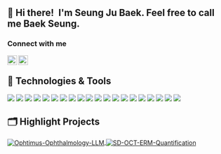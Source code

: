 ## 👋 Hi there!&ensp;I'm Seung Ju Baek. Feel free to call me Baek Seung.

### Connect with me
<a href="https://instagram.com/_baekseung" target="_blank">
  <img align="left" alt="Baekseung's Instagram" width="22px" src="https://raw.githubusercontent.com/hussainweb/hussainweb/main/icons/instagram.png" />
</a>
<a href="www.linkedin.com/in/baekseun" target="_blank">
  <img align="left" alt="Baekseung's LinkedIN" width="22px" src="https://cdn.simpleicons.org/linkedin" />
</a>
<br/>

## 🔧 Technologies & Tools

![](https://img.shields.io/badge/OS-macos-informational?style=flat&logo=macos&logoColor=white&color=2bbc8a)
![](https://img.shields.io/badge/OS-linux-informational?style=flat&logo=linux&logoColor=white&color=2bbc8a)
![](https://img.shields.io/badge/Editor-Visual_Studio_Code-informational?style=flat&color=2bbc8a)
![](https://img.shields.io/badge/Editor-pycharm-informational?style=flat&logo=pycharm&logoColor=white&color=2bbc8a)
![](https://img.shields.io/badge/Code-Python-informational?style=flat&logo=python&logoColor=white&color=2bbc8a)
![](https://img.shields.io/badge/Tools-pytorch-informational?style=flat&logo=pytorch&logoColor=white&color=2bbc8a)
![](https://img.shields.io/badge/Tools-Docker-informational?style=flat&logo=docker&logoColor=white&color=2bbc8a)
![](https://img.shields.io/badge/Tools-git-informational?style=flat&logo=git&logoColor=white&color=2bbc8a)
![](https://img.shields.io/badge/Tools-huggingface-informational?style=flat&logo=huggingface&logoColor=white&color=2bbc8a)
![](https://img.shields.io/badge/Tools-jupyter-informational?style=flat&logo=jupyter&logoColor=white&color=2bbc8a)
![](https://img.shields.io/badge/Tools-Transformers-informational?style=flat&color=2bbc8a)
![](https://img.shields.io/badge/Tools-OpenAI_API-informational?style=flat&logo=openai&logoColor=white&color=2bbc8a)
![](https://img.shields.io/badge/Tools-vLLM-informational?style=flat&color=2bbc8a)
![](https://img.shields.io/badge/Tools-yolo-informational?style=flat&logo=yolo&logoColor=white&color=2bbc8a)
![](https://img.shields.io/badge/Tools-opencv-informational?style=flat&logo=opencv&logoColor=white&color=2bbc8a)
![](https://img.shields.io/badge/Tools-Llama-informational?style=flat&logo=meta&logoColor=white&color=2bbc8a)
![](https://img.shields.io/badge/Tools-ollama-informational?style=flat&logo=ollama&logoColor=white&color=2bbc8a)
![](https://img.shields.io/badge/Tools-langgraph-informational?style=flat&logo=langgraph&logoColor=white&color=2bbc8a)
![](https://img.shields.io/badge/Tools-langchain-informational?style=flat&logo=langchain&logoColor=white&color=2bbc8a)
![](https://img.shields.io/badge/Cloud-Google_Cloud_Platform-informational?style=flat&logo=google-cloud&logoColor=white&color=2bbc8a)

## 🗂️ Highlight Projects

<a href="https://github.com/baeekseung/Ophtimus-Ophthalmology-LLM ">
  <img align="center" src="https://github-readme-stats.vercel.app/api/pin/?username=baeekseung&repo=Ophtimus-Ophthalmology-LLM&show_icons=true&line_height=27&title_color=6aa6f8&text_color=8a919a&icon_color=6aa6f8&bg_color=22272e" alt="Ophtimus-Ophthalmology-LLM" />
</a>

<a href="https://github.com/baeekseung/crnn-pytorch">
  <img align="center" src="https://github-readme-stats.vercel.app/api/pin/?username=baeekseung&repo=SD-OCT-ERM-Quantification&show_icons=true&line_height=27&title_color=6aa6f8&text_color=8a919a&icon_color=6aa6f8&bg_color=22272e" alt="SD-OCT-ERM-Quantification" />
</a>


